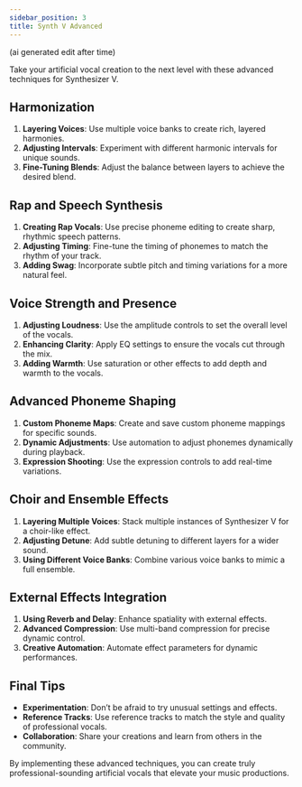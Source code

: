 ```yaml
---
sidebar_position: 3
title: Synth V Advanced
---
```


(ai generated edit after time)

Take your artificial vocal creation to the next level with these advanced techniques for Synthesizer V.

## Harmonization

1. **Layering Voices**: Use multiple voice banks to create rich, layered harmonies.
2. **Adjusting Intervals**: Experiment with different harmonic intervals for unique sounds.
3. **Fine-Tuning Blends**: Adjust the balance between layers to achieve the desired blend.

## Rap and Speech Synthesis

1. **Creating Rap Vocals**: Use precise phoneme editing to create sharp, rhythmic speech patterns.
2. **Adjusting Timing**: Fine-tune the timing of phonemes to match the rhythm of your track.
3. **Adding Swag**: Incorporate subtle pitch and timing variations for a more natural feel.

## Voice Strength and Presence

1. **Adjusting Loudness**: Use the amplitude controls to set the overall level of the vocals.
2. **Enhancing Clarity**: Apply EQ settings to ensure the vocals cut through the mix.
3. **Adding Warmth**: Use saturation or other effects to add depth and warmth to the vocals.

## Advanced Phoneme Shaping

1. **Custom Phoneme Maps**: Create and save custom phoneme mappings for specific sounds.
2. **Dynamic Adjustments**: Use automation to adjust phonemes dynamically during playback.
3. **Expression Shooting**: Use the expression controls to add real-time variations.

## Choir and Ensemble Effects

1. **Layering Multiple Voices**: Stack multiple instances of Synthesizer V for a choir-like effect.
2. **Adjusting Detune**: Add subtle detuning to different layers for a wider sound.
3. **Using Different Voice Banks**: Combine various voice banks to mimic a full ensemble.

## External Effects Integration

1. **Using Reverb and Delay**: Enhance spatiality with external effects.
2. **Advanced Compression**: Use multi-band compression for precise dynamic control.
3. **Creative Automation**: Automate effect parameters for dynamic performances.

## Final Tips

- **Experimentation**: Don’t be afraid to try unusual settings and effects.
- **Reference Tracks**: Use reference tracks to match the style and quality of professional vocals.
- **Collaboration**: Share your creations and learn from others in the community.

By implementing these advanced techniques, you can create truly professional-sounding artificial vocals that elevate your music productions.

